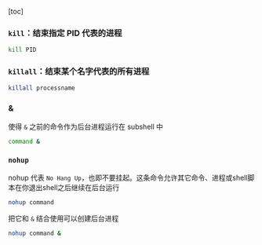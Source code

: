 [toc]

### `kill`：结束指定 PID 代表的进程

```sh
kill PID
```

### `killall`：结束某个名字代表的所有进程

```sh
killall processname
```

### &

使得 `&` 之前的命令作为后台进程运行在 subshell 中

```sh
command &
```

### `nohup`

nohup 代表 `No Hang Up`，也即不要挂起。这条命令允许其它命令、进程或shell脚本在你退出shell之后继续在后台运行

```sh
nohup command
```

把它和 `&` 结合使用可以创建后台进程

```sh
nohup command &
```


